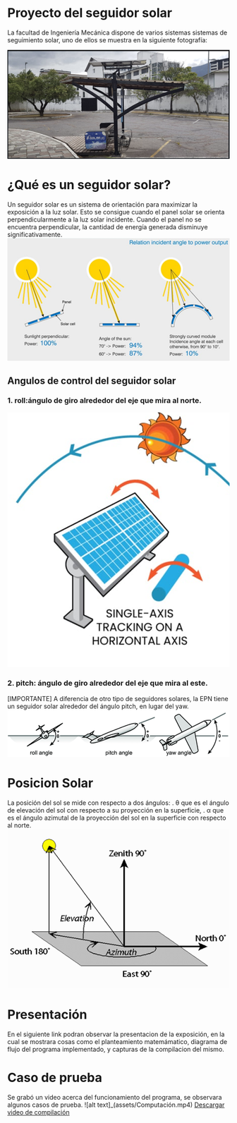 # Proyecto del seguidor solar

La facultad de Ingeniería Mecánica dispone de varios sistemas sistemas de seguimiento solar, uno de ellos se muestra en la siguiente fotografía:  

![alt text](assets/solar.png)

# ¿Qué es un seguidor solar?
Un seguidor solar es un sistema de orientación para maximizar la exposición a la luz solar. Esto se consigue cuando el panel solar se orienta perpendicularmente a la luz solar incidente. Cuando el panel no se encuentra perpendicular, la cantidad de energía generada disminuye significativamente.  
![alt text](assets/solaerr.png)  

## Angulos de control del seguidor solar
### 1. roll:ángulo de giro alrededor del eje que mira al norte.

![alt text](assets/roll.png)  
### 2. pitch: ángulo de giro alrededor del eje que mira al este.
[IMPORTANTE] A diferencia de otro tipo de seguidores solares, la EPN tiene un seguidor solar alrededor del ángulo pitch, en lugar del yaw.
![alt text](assets/pitch.png)  

# Posicion Solar
La posición del sol se mide con respecto a dos ángulos:
. θ que es el ángulo de elevación del sol con respecto a su proyección en la superficie,
. α que es el ángulo azimutal de la proyección del sol en la superficie con respecto al norte.
![alt text](assets/pos_solar.png)  

# Presentación
En el siguiente link podran observar la presentacion de la exposición, en la cual se mostrara cosas como el planteamiento matemámatico, diagrama de flujo del programa implementado, y capturas de la compilacion del mismo.

# Caso de prueba
Se grabó un video acerca del funcionamiento del programa, se observara algunos casos de prueba. 
![alt text]_(assets/Computación.mp4)
[Descargar video de compilación](./assets/compilacion.mp4)
